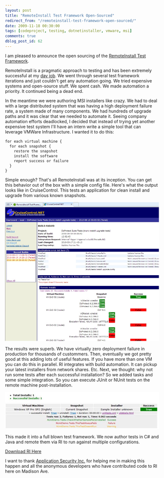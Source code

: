 ```yaml
---
layout: post
title: "RemoteInstall Test Framework Open-Sourced"
redirect_from: "/remoteinstall-test-framework-open-sourced/"
date: 2009-11-18 00:30:00
tags: [codeproject, testing, dotnetinstaller, vmware, msi]
comments: true
dblog_post_id: 62
---
```


I am pleased to announce the open sourcing of the [RemoteInstall Test Framework](https://github.com/dblock/remoteinstall).

RemoteInstall is a pragmatic approach to testing and has been extremely successful at my [day job](http://www.appsecinc.com/). We went through several test framework iterations and just couldn't get any automation going. We tried expensive systems and open-source stuff. We spent cash. We made automation a priority. It continued being a dead end.

In the meantime we were authoring MSI installers like crazy. We had to deal with a large distributed system that was having a high deployment failure rate, a system made of many components. We had hundreds of upgrade paths and it was clear that we needed to automate it. Seeing company automation efforts deadlocked, I decided that instead of trying yet another expensive test system I'll have an intern write a simple tool that can leverage VMWare Infrastructure. I wanted it to do this:

```
for each virtual machine {
  for each snapshot {
    restore the snapshot
    install the software
    report success or failure
  }
}
```

Simple enough? That's all RemoteInstall was at its inception. You can get this behavior out of the box with a simple config file. Here's what the output looks like in CruiseControl. This tests an application for clean install and upgrade from various known snapshots.

![CruiseControl.jpg](https://raw.githubusercontent.com/dblock/remoteinstall/master/Screenshots/CruiseControl.jpg)

The results were superb. We have virtually zero deployment failure in production for thousands of custommers. Then, eventually we got pretty good at this adding lots of useful features. If you have more than one VM you can do this in parallel. RI integrates with build automation. It can pickup your latest installers from network shares. Etc. Next, we thought: why not run some tests after each successful installation? So we added tasks and some simple integration. So you can execute JUnit or NUnit tests on the remote machine post-installation.

![NUnit.jpg](https://raw.githubusercontent.com/dblock/remoteinstall/master/Screenshots/NUnit.jpg)

This made it into a full blown test framework. We now author tests in C# and Java and remote them via RI to run against multiple configurations.

[Download RI Here](https://github.com/dblock/remoteinstall)

I want to thank [Application Security Inc.](http://www.appsecinc.com) for helping me in making this happen and all the anonymous developers who have contributed code to RI here on Madison Ave.

